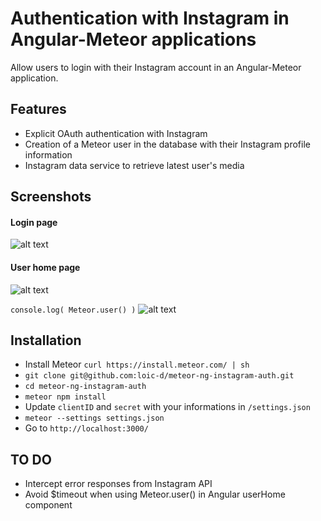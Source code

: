 # Authentication with Instagram in Angular-Meteor applications

Allow users to login with their Instagram account in an Angular-Meteor application.

## Features
* Explicit OAuth authentication with Instagram
* Creation of a Meteor user in the database with their Instagram profile information
* Instagram data service to retrieve latest user's media

## Screenshots
#### Login page
![alt text](https://cloud.githubusercontent.com/assets/3925905/15115205/de82be8a-15cb-11e6-8d9c-acee044bdc86.png "Login page")

#### User home page
![alt text](https://cloud.githubusercontent.com/assets/3925905/15115204/de7d2ff6-15cb-11e6-87c7-7a2173337096.png "User home")

`console.log( Meteor.user() )`
![alt text](https://cloud.githubusercontent.com/assets/3925905/15115507/45c68fc6-15cd-11e6-838a-2fa14e36bd67.png "Console when logging Meteor.user()")

## Installation
* Install Meteor `curl https://install.meteor.com/ | sh`
* `git clone git@github.com:loic-d/meteor-ng-instagram-auth.git`
* `cd meteor-ng-instagram-auth`
* `meteor npm install`
* Update `clientID` and `secret` with your informations in `/settings.json`
* `meteor --settings settings.json`
* Go to `http://localhost:3000/`

## TO DO
* Intercept error responses from Instagram API
* Avoid $timeout when using Meteor.user() in Angular userHome component

